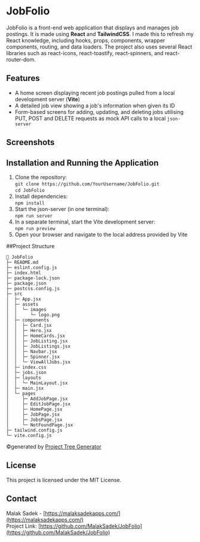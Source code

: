 # JobFolio

JobFolio is a front-end web application that displays and manages job postings. It is made using **React** and **TailwindCSS**. I made this to refresh my React knowledge, including hooks, props, components, wrapper components, routing, and data loaders. The project also uses several React libraries such as react-icons, react-toastify, react-spinners, and react-router-dom.

## Features

- A home screen displaying recent job postings pulled from a local development server (**Vite**)
- A detailed job view showing a job's information when given its ID
- Form-based screens for adding, updating, and deleting jobs utilising PUT, POST and DELETE requests as mock API calls to a local `json-server`

## Screenshots


## Installation and Running the Application

1. Clone the repository: <br/>
   `git clone https://github.com/YourUsername/JobFolio.git` <br/>
   `cd JobFolio`
2. Install dependencies: <br/>
   `npm install` <br/>
3. Start the json-server (in one terminal): <br/>
   `npm run server` <br/>
4. In a separate terminal, start the Vite development server: <br/>
   `npm run preview` <br/> 
5. Open your browser and navigate to the local address provided by Vite <br/>

##Project Structure

```
💼 JobFolio
├─ README.md
├─ eslint.config.js
├─ index.html
├─ package-lock.json
├─ package.json
├─ postcss.config.js
├─ src
│  ├─ App.jsx
│  ├─ assets
│  │  └─ images
│  │     └─ logo.png
│  ├─ components
│  │  ├─ Card.jsx
│  │  ├─ Hero.jsx
│  │  ├─ HomeCards.jsx
│  │  ├─ JobListing.jsx
│  │  ├─ JobListings.jsx
│  │  ├─ Navbar.jsx
│  │  ├─ Spinner.jsx
│  │  └─ ViewAllJobs.jsx
│  ├─ index.css
│  ├─ jobs.json
│  ├─ layouts
│  │  └─ MainLayout.jsx
│  ├─ main.jsx
│  └─ pages
│     ├─ AddJobPage.jsx
│     ├─ EditJobPage.jsx
│     ├─ HomePage.jsx
│     ├─ JobPage.jsx
│     ├─ JobsPage.jsx
│     └─ NotFoundPage.jsx
├─ tailwind.config.js
└─ vite.config.js
```
©generated by [Project Tree Generator](https://woochanleee.github.io/project-tree-generator)

## License
This project is licensed under the MIT License.

## Contact
Malak Sadek - [https://malaksadekapps.com/](https://malaksadekapps.com/) <br/>
Project Link: [https://github.com/MalakSadek/JobFolio](https://github.com/MalakSadek/JobFolio)


